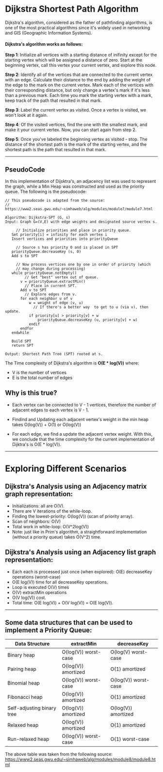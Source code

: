 # Dijkstra Shortest Path Algorithm

Dijkstra's algorithm, considered as the father of pathfinding algorithms, is one of the most practical algorithms since it's widely used in networking and GIS (Geographic Information Systems).

#### Dijkstra's algorithm works as follows:

**Step 1**: Initialize all vertices with a starting distance of inifinity except for the starting vertex which will be assigned a distance of zero. Start at the beginning vertex, call this vertex your current vertex, and explore this node.

**Step 2**: Identify all of the vertices that are connected to the current vertex with an edge. Calculate their distance to the end by adding the weight of the edge to the mark on the current vertex. Mark each of the vertices with their corresponding distance, but only change a vertex's mark if it's less than a previous mark. Each time you mark the starting vertex with a mark, keep track of the path that resulted in that mark.

**Step 3**: Label the current vertex as visited. Once a vertex is visited, we won't look at it again.

**Step 4**: Of the visited vertices, find the one with the smallest mark, and make it your current vertex. Now, you can start again from step 2.

**Step 5**: Once you've labeled the beginning vertex as visited - stop. The distance of the shortest path is the mark of the starting vertex, and the shortest path is the path that resulted in that mark.

---

## PseudoCode

In this implementation of Dijsktra's, an adjacency list was used to represent the graph, while a Min Heap was constructed and used as the priority queue. The following is the pseudocode:

```
// This pseudocode is adapted from the source:
// https://www2.seas.gwu.edu/~simhaweb/alg/modules/module7/module7.html

Algorithm: Dijkstra-SPT (G, s)
Input: Graph G=(V,E) with edge weights and designated source vertex s.

     // Initialize priorities and place in priority queue. 
   Set priority[i] = infinity for each vertex i
   Insert vertices and priorities into priorityQueue

     // Source s has priority 0 and is placed in SPT 
   priorityQueue.decreaseKey (s, 0)
   Add s to SPT

     // Now process vertices one by one in order of priority (which 
     // may change during processing) 
   while priorityQueue.notEmpty()
         // Get "best" vertex out of queue. 
       v = priorityQueue.extractMin()
         // Place in current SPT. 
       Add v to SPT
         // Explore edges from v. 
       for each neighbor u of v
           w = weight of edge (v, u)
             // If there's a better way  to get to u (via v), then update. 
           if priority[u] > priority[v] + w
               priorityQueue.decreaseKey (u, priority[v] + w)
           endif
       endfor
   endwhile

   Build SPT
   return SPT

Output: Shortest Path Tree (SPT) rooted at s.
```

The Time complexity of Dijkstra's algorithm is
**O(E \* log(V))** where:

- V is the number of vertices
- E is the total number of edges

## Why is this true?

- Each vertex can be connected to V - 1 vertices, therefore the number of adjacent edges to each vertex is V - 1.

- Findind and Updating each adjacent vertex's weight in the min heap takes O(log(V)) + O(1) or
  O(log(V))

- For each edge, we find a update the adjacent vertex weight. With this, we conclude that the time complexity for the current implementation of Dijktra's is O(E \* log(V)).

---

# Exploring Different Scenarios

## Dijkstra's Analysis using an Adjacency matrix graph representation:

- Initializations: all are O(V).
- There are V iterations of the while-loop.
- Finding the lowest-priority: O(log(V)) (scan of priority array).
- Scan of neighbors: O(V)
- Total work in while-loop: O(V^2log(V))
- Note: just like in Prim's algorithm, a straightforward implementation (without a priority queue) takes O(V^2) time.

## Dijkstra's Analysis using an Adjacency list graph representation:

- Each each is processed just once (when explored): O(E) decreaseKey operations (worst-case)
- O(E log(V)) time for all decreaseKey operations.
- Loop is executed O(V) times
- O(V) extractMin operations
- O(V log(V)) cost.
- Total time: O(E log(V)) + O(V log(V)) = O(E log(V)).

---

## Some data structures that can be used to implement a Priority Queue:

| Data Structure             | extractMin            | decreaseKey          |
|----------------------------|-----------------------|----------------------|
| Binary heap                | O(log(V))  worst-case | O(log(V) worst-case  |
| Pairing heap               | O(log(V)) amortized   | O(1) amortized       |
| Binomial heap              | O(log(V))  worst-case | O(log(V)) worst-case |
| Fibonacci heap             | O(log(V)) amortized   | O(1) amortized       |
| Self-adjusting binary tree | O(log(V)) amortized   | O(log(V)) amortized  |
| Relaxed heap               | O(log(V)) amortized   | O(1) amortized       |
| Run-relaxed heap           | O(log(V)) worst-case  | O(1) worst-case      |

 The above table was taken from the following source:
 https://www2.seas.gwu.edu/~simhaweb/alg/modules/module8/module8.html